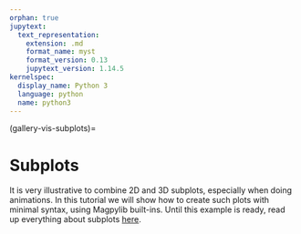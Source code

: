 ```yaml
---
orphan: true
jupytext:
  text_representation:
    extension: .md
    format_name: myst
    format_version: 0.13
    jupytext_version: 1.14.5
kernelspec:
  display_name: Python 3
  language: python
  name: python3
---
```


(gallery-vis-subplots)=

# Subplots

It is very illustrative to combine 2D and 3D subplots, especially when doing animations. In this tutorial we will show how to create such plots with minimal syntax, using Magpylib built-ins. Until this example is ready, read up everything about subplots [here](docu-graphics-subplots).
